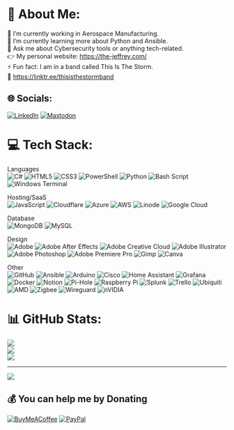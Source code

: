 # 💫 About Me:
🔭 I’m currently working in Aerospace Manufacturing.<br>🌱 I’m currently learning more about Python and Ansible.<br>💬 Ask me about Cybersecurity tools or anything tech-related.<br>👉 My personal website: https://the-jeffrey.com/<br>⚡ Fun fact: I am in a band called This Is The Storm.<br>🎼 https://linktr.ee/thisisthestormband


## 🌐 Socials:
[![LinkedIn](https://img.shields.io/badge/LinkedIn-%230077B5.svg?logo=linkedin&logoColor=white)](https://linkedin.com/in/https://www.linkedin.com/in/fuller-jeffrey/) [![Mastodon](https://img.shields.io/badge/-MASTODON-%232B90D9?style=for-the-badge&logo=mastodon&logoColor=white)](https://mastodon.social/@https://infosec.exchange/sec3po) 

# 💻 Tech Stack:
Languages<br>
![C#](https://img.shields.io/badge/c%23-%23239120.svg?style=flat&logo=csharp&logoColor=white) ![HTML5](https://img.shields.io/badge/html5-%23E34F26.svg?style=flat&logo=html5&logoColor=white) ![CSS3](https://img.shields.io/badge/css3-%231572B6.svg?style=flat&logo=css3&logoColor=white) ![PowerShell](https://img.shields.io/badge/PowerShell-%235391FE.svg?style=flat&logo=powershell&logoColor=white) ![Python](https://img.shields.io/badge/python-3670A0?style=flat&logo=python&logoColor=ffdd54) ![Bash Script](https://img.shields.io/badge/bash_script-%23121011.svg?style=flat&logo=gnu-bash&logoColor=white) ![Windows Terminal](https://img.shields.io/badge/Windows%20Terminal-%234D4D4D.svg?style=flat&logo=windows-terminal&logoColor=white) 

Hosting/SaaS<br>
![JavaScript](https://img.shields.io/badge/javascript-%23323330.svg?style=flat&logo=javascript&logoColor=%23F7DF1E) ![Cloudflare](https://img.shields.io/badge/Cloudflare-F38020?style=flat&logo=Cloudflare&logoColor=white) ![Azure](https://img.shields.io/badge/azure-%230072C6.svg?style=flat&logo=microsoftazure&logoColor=white) ![AWS](https://img.shields.io/badge/AWS-%23FF9900.svg?style=flat&logo=amazon-aws&logoColor=white) ![Linode](https://img.shields.io/badge/linode-00A95C?style=flat&logo=linode&logoColor=white) ![Google Cloud](https://img.shields.io/badge/GoogleCloud-%234285F4.svg?style=flat&logo=google-cloud&logoColor=white) 

Database<br>
![MongoDB](https://img.shields.io/badge/MongoDB-%234ea94b.svg?style=flat&logo=mongodb&logoColor=white) ![MySQL](https://img.shields.io/badge/mysql-4479A1.svg?style=flat&logo=mysql&logoColor=white) 

Design<br>
![Adobe](https://img.shields.io/badge/adobe-%23FF0000.svg?style=flat&logo=adobe&logoColor=white) ![Adobe After Effects](https://img.shields.io/badge/Adobe%20After%20Effects-9999FF.svg?style=flat&logo=Adobe%20After%20Effects&logoColor=white) ![Adobe Creative Cloud](https://img.shields.io/badge/Adobe%20Creative%20Cloud-DA1F26.svg?style=flat&logo=Adobe%20Creative%20Cloud&logoColor=white) ![Adobe Illustrator](https://img.shields.io/badge/adobe%20illustrator-%23FF9A00.svg?style=flat&logo=adobe%20illustrator&logoColor=white) ![Adobe Photoshop](https://img.shields.io/badge/adobe%20photoshop-%2331A8FF.svg?style=flat&logo=adobe%20photoshop&logoColor=white) ![Adobe Premiere Pro](https://img.shields.io/badge/Adobe%20Premiere%20Pro-9999FF.svg?style=flat&logo=Adobe%20Premiere%20Pro&logoColor=white) ![Gimp](https://img.shields.io/badge/Gimp-657D8B?style=flat&logo=gimp&logoColor=FFFFFF) ![Canva](https://img.shields.io/badge/Canva-%2300C4CC.svg?style=flat&logo=Canva&logoColor=white) 

Other<br>
![GitHub](https://img.shields.io/badge/github-%23121011.svg?style=flat&logo=github&logoColor=white) ![Ansible](https://img.shields.io/badge/ansible-%231A1918.svg?style=flat&logo=ansible&logoColor=white) ![Arduino](https://img.shields.io/badge/-Arduino-00979D?style=flat&logo=Arduino&logoColor=white) ![Cisco](https://img.shields.io/badge/cisco-%23049fd9.svg?style=flat&logo=cisco&logoColor=black) ![Home Assistant](https://img.shields.io/badge/home%20assistant-%2341BDF5.svg?style=flat&logo=home-assistant&logoColor=white) ![Grafana](https://img.shields.io/badge/grafana-%23F46800.svg?style=flat&logo=grafana&logoColor=white) ![Docker](https://img.shields.io/badge/docker-%230db7ed.svg?style=flat&logo=docker&logoColor=white) ![Notion](https://img.shields.io/badge/Notion-%23000000.svg?style=flat&logo=notion&logoColor=white) ![Pi-Hole](https://img.shields.io/badge/pihole-%2396060C.svg?style=flat&logo=pi-hole&logoColor=white) ![Raspberry Pi](https://img.shields.io/badge/-Raspberry_Pi-C51A4A?style=flat&logo=Raspberry-Pi) ![Splunk](https://img.shields.io/badge/splunk-%23000000.svg?style=flat&logo=splunk&logoColor=white) ![Trello](https://img.shields.io/badge/Trello-%23026AA7.svg?style=flat&logo=Trello&logoColor=white) ![Ubiquiti](https://img.shields.io/badge/ubiquiti-%230559C9.svg?style=flat&logo=ubiquiti&logoColor=white) ![AMD](https://img.shields.io/badge/AMD-%23000000.svg?style=flat&logo=amd&logoColor=white) ![Zigbee](https://img.shields.io/badge/zigbee-%23EB0443.svg?style=flat&logo=zigbee&logoColor=white) ![Wireguard](https://img.shields.io/badge/wireguard-%2388171A.svg?style=flat&logo=wireguard&logoColor=white) ![nVIDIA](https://img.shields.io/badge/nVIDIA-%2376B900.svg?style=flat&logo=nVIDIA&logoColor=white)

# 📊 GitHub Stats:
![](https://github-readme-stats.vercel.app/api?username=FullerFi&theme=tokyonight&hide_border=false&include_all_commits=false&count_private=false)<br/>
![](https://github-readme-streak-stats.herokuapp.com/?user=FullerFi&theme=tokyonight&hide_border=false)<br/>
![](https://github-readme-stats.vercel.app/api/top-langs/?username=FullerFi&theme=tokyonight&hide_border=false&include_all_commits=false&count_private=false&layout=compact)

---
[![](https://visitcount.itsvg.in/api?id=FullerFi&icon=2&color=1)](https://visitcount.itsvg.in)

  ## 💰 You can help me by Donating
  [![BuyMeACoffee](https://img.shields.io/badge/Buy%20Me%20a%20Coffee-ffdd00?style=for-the-badge&logo=buy-me-a-coffee&logoColor=black)](https://buymeacoffee.com/fullerfi) [![PayPal](https://img.shields.io/badge/PayPal-00457C?style=for-the-badge&logo=paypal&logoColor=white)](https://paypal.me/fullerfi) 

  
<!-- Proudly created with GPRM ( https://gprm.itsvg.in ) -->
